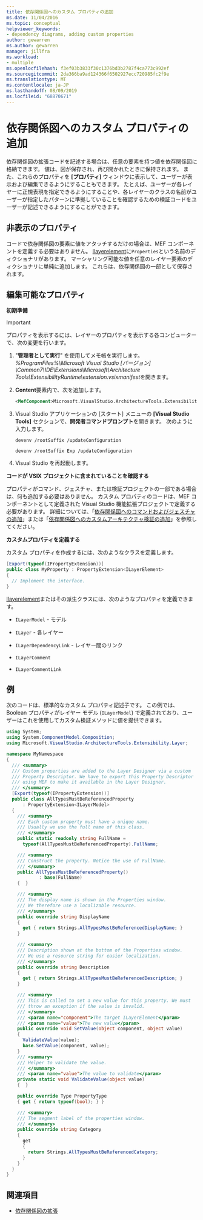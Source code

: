 ```yaml
---
title: 依存関係図へのカスタム プロパティの追加
ms.date: 11/04/2016
ms.topic: conceptual
helpviewer_keywords:
- dependency diagrams, adding custom properties
author: gewarren
ms.author: gewarren
manager: jillfra
ms.workload:
- multiple
ms.openlocfilehash: f3ef03b3833f30c1376bd3b2787f4ca773c992ef
ms.sourcegitcommit: 2da366ba9ad124366f6502927ecc720985fc2f9e
ms.translationtype: MT
ms.contentlocale: ja-JP
ms.lasthandoff: 08/09/2019
ms.locfileid: "68870671"
---
```

# <a name="add-custom-properties-to-dependency-diagrams"></a>依存関係図へのカスタム プロパティの追加

依存関係図の拡張コードを記述する場合は、任意の要素を持つ値を依存関係図に格納できます。 値は、図が保存され、再び開かれたときに保持されます。 また、これらのプロパティを **[プロパティ]** ウィンドウに表示して、ユーザーが表示および編集できるようにすることもできます。 たとえば、ユーザーが各レイヤーに正規表現を指定できるようにすることや、各レイヤーのクラスの名前がユーザーが指定したパターンに準拠していることを確認するための検証コードをユーザーが記述できるようにすることができます。

## <a name="non-visible-properties"></a>非表示のプロパティ

コードで依存関係図の要素に値をアタッチするだけの場合は、MEF コンポーネントを定義する必要はありません。 [Ilayerelement](/previous-versions/ff644511(v=vs.140))に`Properties`という名前のディクショナリがあります。 マーシャリング可能な値を任意のレイヤー要素のディクショナリに単純に追加します。 これらは、依存関係図の一部として保存されます。

## <a name="editable-properties"></a>編集可能なプロパティ

**初期準備**

> [!IMPORTANT]
> プロパティを表示するには、レイヤーのプロパティを表示する各コンピューターで、次の変更を行います。
>
> 1. "**管理者として実行**" を使用してメモ帳を実行します。 *%ProgramFiles%\Microsoft Visual Studio [バージョン] \Common7\IDE\Extensions\Microsoft\Architecture Tools\ExtensibilityRuntime\extension.vsixmanifest*を開きます。
> 2. **Content**要素内で、次を追加します。
>
>     ```xml
>     <MefComponent>Microsoft.VisualStudio.ArchitectureTools.Extensibility.Layer.Provider.dll</MefComponent>
>     ```
>
> 3. Visual Studio アプリケーションの [スタート] メニューの **[Visual Studio Tools]** セクションで、**開発者コマンドプロンプト**を開きます。 次のように入力します。
>
>      `devenv /rootSuffix /updateConfiguration`
>
>      `devenv /rootSuffix Exp /updateConfiguration`
> 4. Visual Studio を再起動します。

**コードが VSIX プロジェクトに含まれていることを確認する**

プロパティがコマンド、ジェスチャ、または検証プロジェクトの一部である場合は、何も追加する必要はありません。 カスタム プロパティのコードは、MEF コンポーネントとして定義された Visual Studio 機能拡張プロジェクトで定義する必要があります。 詳細については、「[依存関係図へのコマンドおよびジェスチャの追加](../modeling/add-commands-and-gestures-to-layer-diagrams.md)」または「[依存関係図へのカスタムアーキテクチャ検証の追加](../modeling/add-custom-architecture-validation-to-layer-diagrams.md)」を参照してください。

**カスタムプロパティを定義する**

カスタム プロパティを作成するには、次のようなクラスを定義します。

```csharp
[Export(typeof(IPropertyExtension))]
public class MyProperty : PropertyExtension<ILayerElement>
{
  // Implement the interface.
}
```

[Ilayerelement](/previous-versions/ff644511(v=vs.140))またはその派生クラスには、次のようなプロパティを定義できます。

- `ILayerModel` - モデル

- `ILayer` - 各レイヤー

- `ILayerDependencyLink` - レイヤー間のリンク

- `ILayerComment`

- `ILayerCommentLink`

## <a name="example"></a>例

次のコードは、標準的なカスタム プロパティ記述子です。 この例では、Boolean プロパティがレイヤー モデル (`ILayerModel`) で定義されており、ユーザーはこれを使用してカスタム検証メソッドに値を提供できます。

```csharp
using System;
using System.ComponentModel.Composition;
using Microsoft.VisualStudio.ArchitectureTools.Extensibility.Layer;

namespace MyNamespace
{
  /// <summary>
  /// Custom properties are added to the Layer Designer via a custom
  /// Property Descriptor. We have to export this Property Descriptor
  /// using MEF to make it available in the Layer Designer.
  /// </summary>
  [Export(typeof(IPropertyExtension))]
  public class AllTypesMustBeReferencedProperty
      : PropertyExtension<ILayerModel>
  {
    /// <summary>
    /// Each custom property must have a unique name.
    /// Usually we use the full name of this class.
    /// </summary>
    public static readonly string FullName =
      typeof(AllTypesMustBeReferencedProperty).FullName;

    /// <summary>
    /// Construct the property. Notice the use of FullName.
    /// </summary>
    public AllTypesMustBeReferencedProperty()
            : base(FullName)
    {  }

    /// <summary>
    /// The display name is shown in the Properties window.
    /// We therefore use a localizable resource.
    /// </summary>
    public override string DisplayName
    {
      get { return Strings.AllTypesMustBeReferencedDisplayName; }
    }

    /// <summary>
    /// Description shown at the bottom of the Properties window.
    /// We use a resource string for easier localization.
    /// </summary>
    public override string Description
    {
      get { return Strings.AllTypesMustBeReferencedDescription; }
    }

    /// <summary>
    /// This is called to set a new value for this property. We must
    /// throw an exception if the value is invalid.
    /// </summary>
    /// <param name="component">The target ILayerElement</param>
    /// <param name="value">The new value</param>
    public override void SetValue(object component, object value)
    {
      ValidateValue(value);
      base.SetValue(component, value);
    }
    /// <summary>
    /// Helper to validate the value.
    /// </summary>
    /// <param name="value">The value to validate</param>
    private static void ValidateValue(object value)
    {  }

    public override Type PropertyType
    { get { return typeof(bool); } }

    /// <summary>
    /// The segment label of the properties window.
    /// </summary>
    public override string Category
    {
      get
      {
        return Strings.AllTypesMustBeReferencedCategory;
      }
    }
  }
}
```

## <a name="see-also"></a>関連項目

- [依存関係図の拡張](../modeling/extend-layer-diagrams.md)
